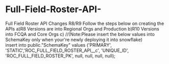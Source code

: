 # Full-Field-Roster-API-
Full Field Roster API Changes R8/R9
Follow the steps below on creating the APIs
a)R8 Versions are into Regional Orgs and Production
b)R10 Versions into FCQA and Core Orgs
c) //(Note:Please insert the below values into SchemaKey only when your're newly deploying it into snowflake)       
 insert into public."SchemaKey" values ('PRIMARY', 'STATIC','ROC_FULL_FIELD_ROSTER_API__c', 'UNIQUE_ID', 'ROC_FULL_FIELD_ROSTER_PK', null, null, null, null);
